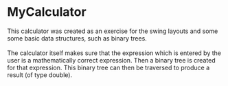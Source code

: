 # MyCalculator
<div>
This calculator was created as an exercise for the swing layouts and some
some basic data structures, such as binary trees.<br>
<br>
The calculator itself makes sure that the expression which is entered by
the user is a mathematically correct expression. Then a binary tree is 
created for that expression. This binary tree can then be traversed to
produce a result (of type double).<br>

</div>